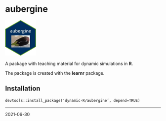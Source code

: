 # aubergine

<img src="hex-aubergine.jpg" width="100">

A package with teaching material for dynamic simulations in **R**.

The package is created with the **learnr** package.

## Installation

```
devtools::install_package(‘dynamic-R/aubergine’, depend=TRUE)
```

---
2021-06-30
